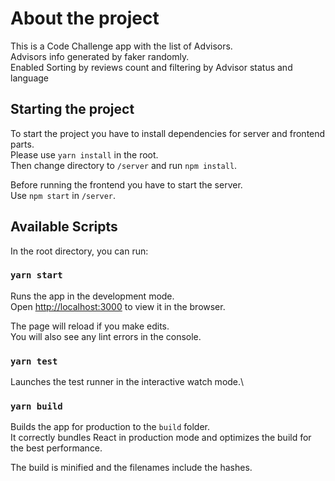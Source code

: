 # About the project
This is a Code Challenge app with the list of Advisors.\
Advisors info generated by faker randomly.\
Enabled Sorting by reviews count and filtering by Advisor status and language

## Starting the project

To start the project you have to install dependencies for server and frontend parts.\
Please use `yarn install` in the root.\
Then change directory to `/server` and run `npm install`.

Before running the frontend you have to start the server.\
Use `npm start` in `/server`.

## Available Scripts
In the root directory, you can run:

### `yarn start`

Runs the app in the development mode.\
Open [http://localhost:3000](http://localhost:3000) to view it in the browser.

The page will reload if you make edits.\
You will also see any lint errors in the console.

### `yarn test`

Launches the test runner in the interactive watch mode.\

### `yarn build`

Builds the app for production to the `build` folder.\
It correctly bundles React in production mode and optimizes the build for the best performance.

The build is minified and the filenames include the hashes.
